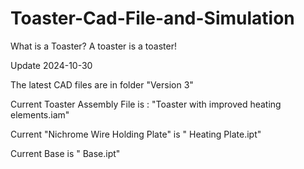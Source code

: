# Toaster-Cad-File-and-Simulation

What is a Toaster? A toaster is a toaster!

Update 2024-10-30

The latest CAD files are in folder "Version 3" 

Current Toaster Assembly File is : "Toaster with improved heating elements.iam"

Current "Nichrome Wire Holding Plate" is " Heating Plate.ipt"

Current Base is " Base.ipt" 

